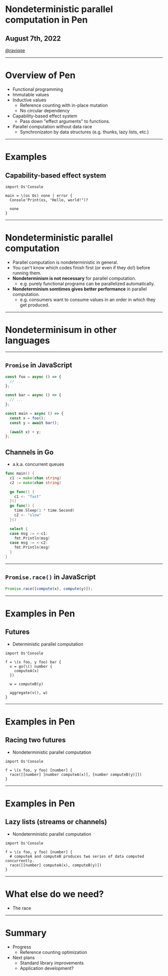 # Nondeterministic parallel computation in Pen

## August 7th, 2022

[@raviqqe](https://github.com/raviqqe)

---

# Overview of Pen

- Functional programming
- Immutable values
- Inductive values
  - Reference counting with in-place mutation
  - No circular dependency
- Capability-based effect system
  - Pass down "effect arguments" to functions.
- Parallel computation without data race
  - Synchronizaton by data structures (e.g. thunks, lazy lists, etc.)

---

# Examples

## Capability-based effect system

```pen
import Os'Console

main = \(os Os) none | error {
  Console'Print(os, "Hello, world!")?

  none
}
```

---

# Nondeterministic parallel computation

- Parallel computation is nondeterministic in general.
- You can't know which codes finish first (or even if they do!) before running them.
- **Nondeterminism is not necessary** for parallel computation.
  - e.g. purely functional programs can be parallelized automatically.
- **Nondeterminism somtimes gives better performance** in parallel computation.
  - e.g. consumers want to consume values in an order in which they get produced.

---

# Nondeterminisum in other languages

---

## `Promise` in JavaScript

```javascript
const foo = async () => {
  // ...
};

const bar = async () => {
  // ...
};

const main = async () => {
  const x = foo();
  const y = await bar();

  (await x) + y;
};
```

## Channels in Go

- a.k.a. concurrent queues

```go
func main() {
  c1 := make(chan string)
  c2 := make(chan string)

  go func() {
    c1 <- "fast"
  }()
  go func() {
    time.Sleep(1 * time.Second)
    c2 <- "slow"
  }()

  select {
  case msg := <-c1:
    fmt.Println(msg)
  case msg := <-c2:
    fmt.Println(msg)
  }
}
```

---

## `Promise.race()` in JavaScript

```javascript
Promise.race([compute(x), compute(y)]);
```

---

# Examples in Pen

## Futures

- Deterministic parallel computation

```pen
import Os'Console

f = \(x foo, y foo) bar {
  v = go(\() number {
    computeA(x)
  })

  w = computeB(y)

  aggregate(v(), w)
}
```

---

# Examples in Pen

## Racing two futures

- Nondeterministic parallel computation

```pen
import Os'Console

f = \(x foo, y foo) [number] {
  race([[number] [number computeA(x)], [number computeB(y)]])
}
```

---

# Examples in Pen

## Lazy lists (streams or channels)

- Nondeterministic parallel computation

```pen
import Os'Console

f = \(x foo, y foo) [number] {
  # computeA and computeB produces two series of data computed concurrently.
  race([[number] computeA(x), computeB(y)])
}
```

---

# What else do we need?

- The race

---

# Summary

- Progress
  - Reference counting optimization
- Next plans
  - Standard library improvements
  - Application development?
